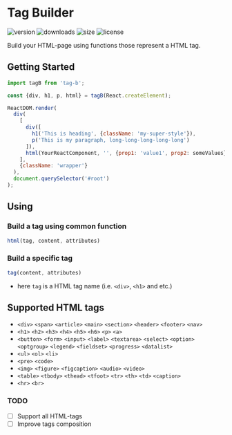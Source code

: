 # Tag Builder

![version](https://img.shields.io/npm/v/tag-b?color=green&style=flat-square)
![downloads](https://img.shields.io/npm/dy/tag-b?color=blueviolet&style=flat-square)
![size](https://img.shields.io/bundlephobia/min/tag-b?style=flat-square)
![license](https://img.shields.io/npm/l/tag-b?style=flat-square)

Build your HTML-page using functions those represent a HTML tag.

## Getting Started

```javascript
import tagB from 'tag-b';

const {div, h1, p, html} = tagB(React.createElement);

ReactDOM.render(
  div(
    [
      div([
        h1('This is heading', {className: 'my-super-style'}),
        p('This is my paragraph, long-long-long-long-long')
      ]),
      html(YourReactComponent, '', {prop1: 'value1', prop2: someValues}),
    ],
    {className: 'wrapper'}
  ),
  document.querySelector('#root')
);
```

## Using 

### Build a tag using common function

```javascript
html(tag, content, attributes)
```

### Build a specific tag

```javascript
tag(content, attributes)
```
- here `tag` is a HTML tag name (i.e. `<div>`, `<h1>` and etc.) 

## Supported HTML tags
- `<div>` `<span>` `<article>` `<main>` `<section>` `<header>` `<footer>` `<nav>`
- `<h1>` `<h2>` `<h3>` `<h4>` `<h5>` `<h6>` `<p>` `<a>`
- `<button>` `<form>` `<input>` `<label>` `<textarea>` `<select>` `<option>` `<optgroup>` `<legend>` `<fieldset>` `<progress>` `<datalist>`
- `<ul>` `<ol>` `<li>`
- `<pre>` `<code>`
- `<img>` `<figure>` `<figcaption>` `<audio>` `<video>`
- `<table>` `<tbody>` `<thead>` `<tfoot>` `<tr>` `<th>` `<td>` `<caption>`
- `<hr>` `<br>`

### TODO
- [ ] Support all HTML-tags
- [ ] Improve tags composition

